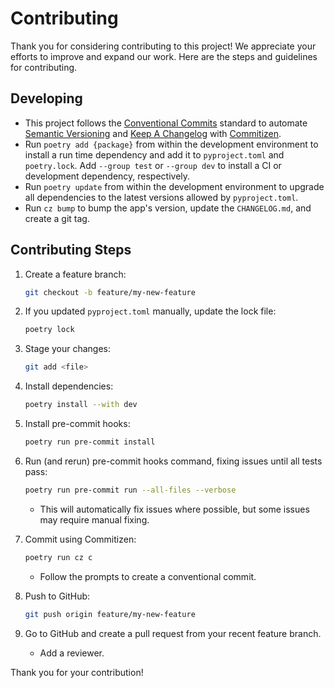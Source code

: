 # Contributing

Thank you for considering contributing to this project! We appreciate your efforts to improve and expand our work. Here are the steps and guidelines for contributing.

## Developing

- This project follows the [Conventional Commits](https://www.conventionalcommits.org/) standard to automate [Semantic Versioning](https://semver.org/) and [Keep A Changelog](https://keepachangelog.com/) with [Commitizen](https://github.com/commitizen-tools/commitizen).
- Run `poetry add {package}` from within the development environment to install a run time dependency and add it to `pyproject.toml` and `poetry.lock`. Add `--group test` or `--group dev` to install a CI or development dependency, respectively.
- Run `poetry update` from within the development environment to upgrade all dependencies to the latest versions allowed by `pyproject.toml`.
- Run `cz bump` to bump the app's version, update the `CHANGELOG.md`, and create a git tag.

## Contributing Steps

1. Create a feature branch:

    ```sh
    git checkout -b feature/my-new-feature
    ```

2. If you updated `pyproject.toml` manually, update the lock file:

    ```sh
    poetry lock
    ```

3. Stage your changes:

    ```sh
    git add <file>
    ```

4. Install dependencies:

    ```sh
    poetry install --with dev
    ```

5. Install pre-commit hooks:

    ```sh
    poetry run pre-commit install
    ```

6. Run (and rerun) pre-commit hooks command, fixing issues until all tests pass:

    ```sh
    poetry run pre-commit run --all-files --verbose
    ```

    - This will automatically fix issues where possible, but some issues may require manual fixing.

7. Commit using Commitizen:

    ```sh
    poetry run cz c
    ```

    - Follow the prompts to create a conventional commit.

8. Push to GitHub:

    ```sh
    git push origin feature/my-new-feature
    ```

9. Go to GitHub and create a pull request from your recent feature branch.
    - Add a reviewer.

Thank you for your contribution!
